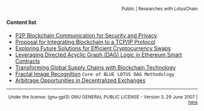 <div align="right">
<sub>Public | Researches with LotusChain</sub>
</div>

#### Content list
- [P2P Blockchain Communication for Security and Privacy](https://github.com/blue-lotus-lab/LibExtentions/blob/main/Research/P2P-Benefits.md)
- [Proposal for Integrating Blockchain to a TCP/IP Protocol](https://github.com/blue-lotus-lab/LibExtentions/blob/main/Research/Integrating-Blockchain-to-a-TCPIP.md)
- [Exploring Future Solutions for Efficient Cryptocurrency Swaps](https://github.com/blue-lotus-lab/LibExtentions/blob/main/Research/Swap-New-Solutions.md)
- [Leveraging Directed Acyclic Graph (DAG) Logic in Ethereum Smart Contracts](https://github.com/blue-lotus-lab/LibExtentions/blob/main/Research/DAG-in-Blockchain-Use-Smartcontract.md)
- [Transforming Global Supply Chains with Blockchain Technology](https://github.com/blue-lotus-lab/LibExtentions/blob/main/Research/Global-Supply-Chains-With-Blockchain.md)
- [Fractal Image Recognition](https://github.com/blue-lotus-lab/LibExtentions/blob/main/Research/ImageRecognition.md) `Core of BLUE LOTUS DAG Methodology`
- [Arbitrage Opportunities in Decentralized Exchanges](https://github.com/blue-lotus-lab/LibExtentions/blob/main/Research/Arbitrage-Opportunity.md)

---

<div align="right">
  <sup>
    Under the license: (gnu-gpl3) GNU GENERAL PUBLIC LICENSE - Version 3, 29 June 2007 | 
    <a href="./LICENSE">here</a> 
  </sup>
</div>
